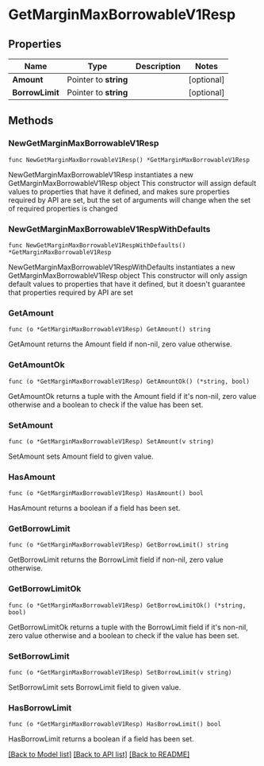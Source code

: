 # GetMarginMaxBorrowableV1Resp

## Properties

Name | Type | Description | Notes
------------ | ------------- | ------------- | -------------
**Amount** | Pointer to **string** |  | [optional] 
**BorrowLimit** | Pointer to **string** |  | [optional] 

## Methods

### NewGetMarginMaxBorrowableV1Resp

`func NewGetMarginMaxBorrowableV1Resp() *GetMarginMaxBorrowableV1Resp`

NewGetMarginMaxBorrowableV1Resp instantiates a new GetMarginMaxBorrowableV1Resp object
This constructor will assign default values to properties that have it defined,
and makes sure properties required by API are set, but the set of arguments
will change when the set of required properties is changed

### NewGetMarginMaxBorrowableV1RespWithDefaults

`func NewGetMarginMaxBorrowableV1RespWithDefaults() *GetMarginMaxBorrowableV1Resp`

NewGetMarginMaxBorrowableV1RespWithDefaults instantiates a new GetMarginMaxBorrowableV1Resp object
This constructor will only assign default values to properties that have it defined,
but it doesn't guarantee that properties required by API are set

### GetAmount

`func (o *GetMarginMaxBorrowableV1Resp) GetAmount() string`

GetAmount returns the Amount field if non-nil, zero value otherwise.

### GetAmountOk

`func (o *GetMarginMaxBorrowableV1Resp) GetAmountOk() (*string, bool)`

GetAmountOk returns a tuple with the Amount field if it's non-nil, zero value otherwise
and a boolean to check if the value has been set.

### SetAmount

`func (o *GetMarginMaxBorrowableV1Resp) SetAmount(v string)`

SetAmount sets Amount field to given value.

### HasAmount

`func (o *GetMarginMaxBorrowableV1Resp) HasAmount() bool`

HasAmount returns a boolean if a field has been set.

### GetBorrowLimit

`func (o *GetMarginMaxBorrowableV1Resp) GetBorrowLimit() string`

GetBorrowLimit returns the BorrowLimit field if non-nil, zero value otherwise.

### GetBorrowLimitOk

`func (o *GetMarginMaxBorrowableV1Resp) GetBorrowLimitOk() (*string, bool)`

GetBorrowLimitOk returns a tuple with the BorrowLimit field if it's non-nil, zero value otherwise
and a boolean to check if the value has been set.

### SetBorrowLimit

`func (o *GetMarginMaxBorrowableV1Resp) SetBorrowLimit(v string)`

SetBorrowLimit sets BorrowLimit field to given value.

### HasBorrowLimit

`func (o *GetMarginMaxBorrowableV1Resp) HasBorrowLimit() bool`

HasBorrowLimit returns a boolean if a field has been set.


[[Back to Model list]](../README.md#documentation-for-models) [[Back to API list]](../README.md#documentation-for-api-endpoints) [[Back to README]](../README.md)


